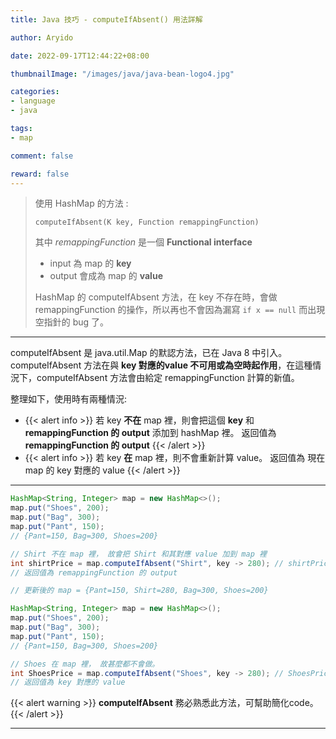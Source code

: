 ```yaml
---
title: Java 技巧 - computeIfAbsent() 用法詳解

author: Aryido

date: 2022-09-17T12:44:22+08:00

thumbnailImage: "/images/java/java-bean-logo4.jpg"

categories:
- language
- java

tags:
- map

comment: false

reward: false
---
```

<!--BODY-->
> 使用 HashMap 的方法 :
> ```jav
> computeIfAbsent(K key, Function remappingFunction)
>```
> 其中 *remappingFunction* 是一個 **Functional interface**
> - input 為 map 的 **key**
> - output 會成為 map 的 **value**
>
> HashMap 的 computeIfAbsent 方法，在 key 不存在時，會做 remappingFunction 的操作，所以再也不會因為漏寫 ```if x == null``` 而出現空指針的 bug 了。
<!--more-->

---
computeIfAbsent 是 java.util.Map 的默認方法，已在 Java 8 中引入。 computeIfAbsent 方法在與 **key 對應的value 不可用或為空時起作用**，在這種情況下，computeIfAbsent 方法會由給定 remappingFunction 計算的新值。

整理如下，使用時有兩種情況:
- {{< alert info >}}
若 key **不在** map 裡，則會把這個 **key** 和 **remappingFunction 的 output** 添加到 hashMap 裡。 返回值為 **remappingFunction 的 output**
{{< /alert >}}
- {{< alert info >}}
若 key **在** map 裡，則不會重新計算 value。 返回值為 現在 map 的 key 對應的 value
{{< /alert >}}

---

```java
HashMap<String, Integer> map = new HashMap<>();
map.put("Shoes", 200);
map.put("Bag", 300);
map.put("Pant", 150);
// {Pant=150, Bag=300, Shoes=200}

// Shirt 不在 map 裡， 故會把 Shirt 和其對應 value 加到 map 裡
int shirtPrice = map.computeIfAbsent("Shirt", key -> 280); // shirtPrice = 280
// 返回值為 remappingFunction 的 output

// 更新後的 map = {Pant=150, Shirt=280, Bag=300, Shoes=200}
```
```java
HashMap<String, Integer> map = new HashMap<>();
map.put("Shoes", 200);
map.put("Bag", 300);
map.put("Pant", 150);
// {Pant=150, Bag=300, Shoes=200}

// Shoes 在 map 裡， 故甚麼都不會做。
int ShoesPrice = map.computeIfAbsent("Shoes", key -> 280); // ShoesPrice = 200
// 返回值為 key 對應的 value

```

{{< alert warning >}}
**computeIfAbsent** 務必熟悉此方法，可幫助簡化code。
{{< /alert >}}

---